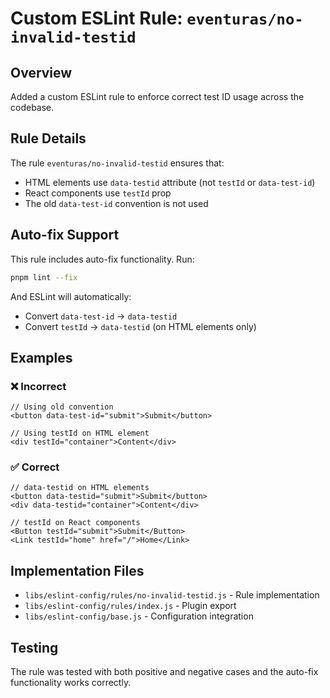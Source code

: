 # Custom ESLint Rule: `eventuras/no-invalid-testid`

## Overview

Added a custom ESLint rule to enforce correct test ID usage across the codebase.

## Rule Details

The rule `eventuras/no-invalid-testid` ensures that:
- HTML elements use `data-testid` attribute (not `testId` or `data-test-id`)
- React components use `testId` prop
- The old `data-test-id` convention is not used

## Auto-fix Support

This rule includes auto-fix functionality. Run:
```bash
pnpm lint --fix
```

And ESLint will automatically:
- Convert `data-test-id` → `data-testid`
- Convert `testId` → `data-testid` (on HTML elements only)

## Examples

### ❌ Incorrect

```tsx
// Using old convention
<button data-test-id="submit">Submit</button>

// Using testId on HTML element
<div testId="container">Content</div>
```

### ✅ Correct

```tsx
// data-testid on HTML elements
<button data-testid="submit">Submit</button>
<div data-testid="container">Content</div>

// testId on React components
<Button testId="submit">Submit</Button>
<Link testId="home" href="/">Home</Link>
```

## Implementation Files

- `libs/eslint-config/rules/no-invalid-testid.js` - Rule implementation
- `libs/eslint-config/rules/index.js` - Plugin export
- `libs/eslint-config/base.js` - Configuration integration

## Testing

The rule was tested with both positive and negative cases and the auto-fix functionality works correctly.
